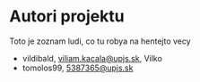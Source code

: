 # Autori projektu 

Toto je zoznam ludi, co tu robya na hentejto vecy

- vildibald, viliam.kacala@upjs.sk, Vilko
- tomolos99, 5387365@upjs.sk